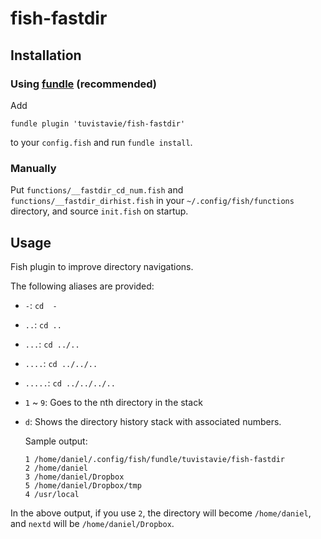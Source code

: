 # fish-fastdir

## Installation

### Using [fundle](https://github.com/tuvistavie/fundle) (recommended)

Add

```
fundle plugin 'tuvistavie/fish-fastdir'
```

to your `config.fish` and run `fundle install`.

### Manually

Put `functions/__fastdir_cd_num.fish` and `functions/__fastdir_dirhist.fish` in
your `~/.config/fish/functions` directory, and source `init.fish` on startup.

## Usage

Fish plugin to improve directory navigations.

The following aliases are provided:

* `-`: `cd  -`
* `..`: `cd ..`
* `...`: `cd ../..`
* `....`: `cd ../../..`
* `.....`: `cd ../../../..`
* `1` ~ `9`: Goes to the nth directory in the stack
* `d`: Shows the directory history stack with associated numbers.

  Sample output:

    ```
  1 /home/daniel/.config/fish/fundle/tuvistavie/fish-fastdir
  2 /home/daniel
  3 /home/daniel/Dropbox
  5 /home/daniel/Dropbox/tmp
  4 /usr/local
    ```

In the above output, if you use `2`, the directory will become `/home/daniel`,
and `nextd` will be `/home/daniel/Dropbox`.
